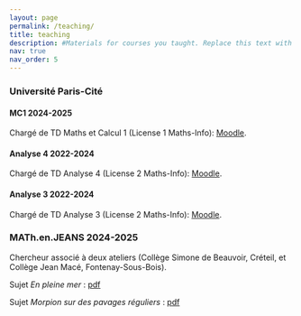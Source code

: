 ```yaml
---
layout: page
permalink: /teaching/
title: teaching
description: #Materials for courses you taught. Replace this text with your description.
nav: true
nav_order: 5
---
```



### Université Paris-Cité

#### MC1 2024-2025

Chargé de TD Maths et Calcul 1 (License 1 Maths-Info): [Moodle](https://moodle.u-paris.fr/course/view.php?id=2351).

#### Analyse 4 2022-2024 

Chargé de TD Analyse 4 (License 2 Maths-Info): [Moodle](https://moodle.u-paris.fr/enrol/index.php?id=2366).

#### Analyse 3 2022-2024

Chargé de TD Analyse 3 (License 2 Maths-Info): [Moodle](https://moodle.u-paris.fr/enrol/index.php?id=2372).




### MATh.en.JEANS 2024-2025

Chercheur associé à deux ateliers (Collège Simone de Beauvoir, Créteil, et Collège Jean Macé, Fontenay-Sous-Bois).

Sujet *En pleine mer* : [pdf](https://ivan-hasenohr.github.io/assets/pdf/240900_MeJ_En_pleine_mer.pdf) 

Sujet *Morpion sur des pavages réguliers* : [pdf](https://ivan-hasenohr.github.io/assets/pdf/240900_MeJ_Morpion_sur_des_pavages_reguliers.pdf)

